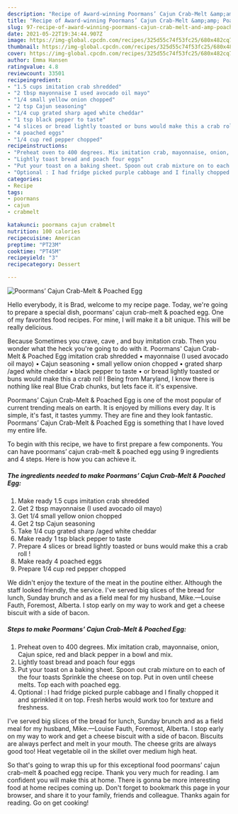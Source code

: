 ```yaml
---
description: "Recipe of Award-winning Poormans’ Cajun Crab-Melt &amp;amp; Poached Egg"
title: "Recipe of Award-winning Poormans’ Cajun Crab-Melt &amp;amp; Poached Egg"
slug: 97-recipe-of-award-winning-poormans-cajun-crab-melt-and-amp-poached-egg
date: 2021-05-22T19:34:44.907Z
image: https://img-global.cpcdn.com/recipes/325d55c74f53fc25/680x482cq70/poormans-cajun-crab-melt-poached-egg-recipe-main-photo.jpg
thumbnail: https://img-global.cpcdn.com/recipes/325d55c74f53fc25/680x482cq70/poormans-cajun-crab-melt-poached-egg-recipe-main-photo.jpg
cover: https://img-global.cpcdn.com/recipes/325d55c74f53fc25/680x482cq70/poormans-cajun-crab-melt-poached-egg-recipe-main-photo.jpg
author: Emma Hansen
ratingvalue: 4.8
reviewcount: 33501
recipeingredient:
- "1.5 cups imitation crab shredded"
- "2 tbsp mayonnaise I used avocado oil mayo"
- "1/4 small yellow onion chopped"
- "2 tsp Cajun seasoning"
- "1/4 cup grated sharp aged white cheddar"
- "1 tsp black pepper to taste"
- "4 slices or bread lightly toasted or buns would make this a crab roll "
- "4 poached eggs"
- "1/4 cup red pepper chopped"
recipeinstructions:
- "Preheat oven to 400 degrees. Mix imitation crab, mayonnaise, onion, Cajun spice, red and black pepper in a bowl and mix."
- "Lightly toast bread and poach four eggs"
- "Put your toast on a baking sheet. Spoon out crab mixture on to each of the four toasts Sprinkle the cheese on top. Put in oven until cheese melts. Top each with poached egg."
- "Optional : I had fridge picked purple cabbage and I finally chopped it and sprinkled it on top. Fresh herbs would work too for texture and freshness."
categories:
- Recipe
tags:
- poormans
- cajun
- crabmelt

katakunci: poormans cajun crabmelt 
nutrition: 100 calories
recipecuisine: American
preptime: "PT23M"
cooktime: "PT45M"
recipeyield: "3"
recipecategory: Dessert

---
```



![Poormans’ Cajun Crab-Melt &amp; Poached Egg](https://img-global.cpcdn.com/recipes/325d55c74f53fc25/680x482cq70/poormans-cajun-crab-melt-poached-egg-recipe-main-photo.jpg)

Hello everybody, it is Brad, welcome to my recipe page. Today, we're going to prepare a special dish, poormans’ cajun crab-melt &amp; poached egg. One of my favorites food recipes. For mine, I will make it a bit unique. This will be really delicious.

Because Sometimes you crave, cave , and buy imitation crab. Then you wonder what the heck you&#39;re going to do with it. Poormans&#39; Cajun Crab-Melt &amp; Poached Egg imitation crab shredded • mayonnaise (I used avocado oil mayo) • Cajun seasoning • small yellow onion chopped • grated sharp /aged white cheddar • black pepper to taste • or bread lightly toasted or buns would make this a crab roll ! Being from Maryland, I know there is nothing like real Blue Crab chunks, but lets face it. it&#39;s expensive.

Poormans’ Cajun Crab-Melt &amp; Poached Egg is one of the most popular of current trending meals on earth. It is enjoyed by millions every day. It is simple, it's fast, it tastes yummy. They are fine and they look fantastic. Poormans’ Cajun Crab-Melt &amp; Poached Egg is something that I have loved my entire life.


To begin with this recipe, we have to first prepare a few components. You can have poormans’ cajun crab-melt &amp; poached egg using 9 ingredients and 4 steps. Here is how you can achieve it.

<!--inarticleads1-->

##### The ingredients needed to make Poormans’ Cajun Crab-Melt &amp; Poached Egg:

1. Make ready 1.5 cups imitation crab shredded
1. Get 2 tbsp mayonnaise (I used avocado oil mayo)
1. Get 1/4 small yellow onion chopped
1. Get 2 tsp Cajun seasoning
1. Take 1/4 cup grated sharp /aged white cheddar
1. Make ready 1 tsp black pepper to taste
1. Prepare 4 slices or bread lightly toasted or buns would make this a crab roll !
1. Make ready 4 poached eggs
1. Prepare 1/4 cup red pepper chopped


We didn&#39;t enjoy the texture of the meat in the poutine either. Although the staff looked friendly, the service. I&#39;ve served big slices of the bread for lunch, Sunday brunch and as a field meal for my husband, Mike.—Louise Fauth, Foremost, Alberta. I stop early on my way to work and get a cheese biscuit with a side of bacon. 

<!--inarticleads2-->

##### Steps to make Poormans’ Cajun Crab-Melt &amp; Poached Egg:

1. Preheat oven to 400 degrees. Mix imitation crab, mayonnaise, onion, Cajun spice, red and black pepper in a bowl and mix.
1. Lightly toast bread and poach four eggs
1. Put your toast on a baking sheet. Spoon out crab mixture on to each of the four toasts Sprinkle the cheese on top. Put in oven until cheese melts. Top each with poached egg.
1. Optional : I had fridge picked purple cabbage and I finally chopped it and sprinkled it on top. Fresh herbs would work too for texture and freshness.


I&#39;ve served big slices of the bread for lunch, Sunday brunch and as a field meal for my husband, Mike.—Louise Fauth, Foremost, Alberta. I stop early on my way to work and get a cheese biscuit with a side of bacon. Biscuits are always perfect and melt in your mouth. The cheese grits are always good too! Heat vegetable oil in the skillet over medium high heat. 

So that's going to wrap this up for this exceptional food poormans’ cajun crab-melt &amp; poached egg recipe. Thank you very much for reading. I am confident you will make this at home. There is gonna be more interesting food at home recipes coming up. Don't forget to bookmark this page in your browser, and share it to your family, friends and colleague. Thanks again for reading. Go on get cooking!
